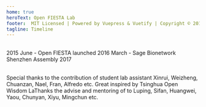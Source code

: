 ```yaml
---
home: true
heroText: Open FIESTA Lab
footer:  MIT Licensed | Powered by Vuepress & Vuetify | Copyright © 2019-2020 Open FIESTA
tagline: Timeline
---
```

<br>

<div id="app">
  <v-app id="inspire">
    <v-timeline>
      <v-timeline-item>2015 June - Open FIESTA launched</v-timeline-item>
      <v-timeline-item class="text-right"> 2016 March - Sage Bionetwork Shenzhen Assembly </v-timeline-item>
      <v-timeline-item> 2017</v-timeline-item>
    </v-timeline>
  </v-app>
</div>

<br>

Special thanks to the contribution of student lab assistant Xinrui, Weizheng, Chuanzan, Nael, Fran, Alfredo etc.  Great inspired by Tsinghua Open Wisdom LaThanks the advise and mentoring of to Luping, Sifan, Huangwei, Yaou, Chunyan, Xiyu, Mingchun etc.
